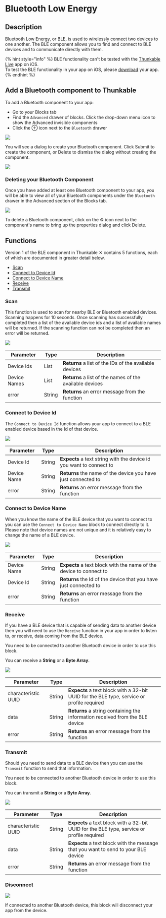 # Bluetooth Low Energy

## Description

Bluetooth Low Energy, or BLE, is used to wirelessly connect two devices to one another. The BLE component allows you to find and connect to BLE devices and to communicate directly with them.

{% hint style="info" %}
BLE functionality can't be tested with the [Thunkable Live](https://docs.thunkable.com/get-started/live-test) app on iOS. \
To test the BLE functionality in your app on iOS, please [download](https://docs.thunkable.com/download#download-and-install-ios-app) your app.
{% endhint %}

## Add a Bluetooth component to Thunkable

To add a Bluetooth component to your app:

* Go to your Blocks tab
* Find the `Advanced` drawer of blocks. Click the drop-down menu icon to show the Advanced invisible components
* Click the ⊕ icon next to the `Bluetooth` drawer

![](<.gitbook/assets/advanced-components (1).png>)

You will see a dialog to create your Bluetooth component. Click Submit to create the component, or Delete to dismiss the dialog without creating the component.

![](.gitbook/assets/add-ble.png)

### Deleting your Bluetooth Component

Once you have added at least one Bluetooth component to your app, you will be able to view all of your Bluetooth components under the `Bluetooth` drawer in the Advanced section of the Blocks tab.&#x20;

![](.gitbook/assets/bluetooth-blicks.png)

To delete a Bluetooth component, click on the ⚙ icon next to the component's name to bring up the properties dialog and click Delete.

## Functions

Version 1 of the BLE component in Thunkable ✕ contains 5 functions, each of which are documented in greater detail below.

* [Scan](bluetooth-low-energy.md#scan)
* [Connect to Device Id](bluetooth-low-energy.md#connect-to-device-id)
* [Connect to Device Name](bluetooth-low-energy.md#connect-to-device-name)
* [Receive](bluetooth-low-energy.md#receive)
* [Transmit](bluetooth-low-energy.md#transmit)

### Scan

This function is used to scan for nearby BLE or Bluetooth enabled devices. Scanning happens for 10 seconds. Once scanning has successfully completed then a list of the available device ids and a list of available names will be returned. If the scanning function can not be completed then an error will be returned.

![](.gitbook/assets/screen-shot-2021-04-12-at-9.02.36-am.png)

| Parameter    | Type   | Description                                              |
| ------------ | ------ | -------------------------------------------------------- |
| Device Ids   | List   | **Returns** a list of the IDs of the available devices   |
| Device Names | List   | **Returns** a list of the names of the available devices |
| error        | String | **Returns** an error message from the function           |

### Connect to Device Id

The `Connect to Device Id` function allows your app to connect to a BLE enabled device based in the Id of that device.

![](.gitbook/assets/screen-shot-2021-04-12-at-9.03.04-am.png)

| Parameter   | Type   | Description                                                         |
| ----------- | ------ | ------------------------------------------------------------------- |
| Device Id   | String | **Expects** a text string with the device id you want to connect to |
| Device Name | String | **Returns** the name of the device you have just connected to       |
| error       | String | **Returns** an error message from the function                      |

### Connect to Device Name

When you know the name of the BLE device that you want to connect to you can use the `Connect to Device Name` block to connect directly to it. Please note that device names are not unique and it is relatively easy to change the name of a BLE device.

![](.gitbook/assets/screen-shot-2021-04-12-at-9.03.19-am.png)

| Parameter   | Type   | Description                                                        |
| ----------- | ------ | ------------------------------------------------------------------ |
| Device Name | String | **Expects** a text block with the name of the device to connect to |
| Device Id   | String | **Returns** the Id of the device that you have just connected to   |
| error       | String | **Returns** an error message from the function                     |

### Receive

If you have a BLE device that is capable of sending data to another device then you will need to use the `Receive` function in your app in order to listen to, or receive, data coming from the BLE device.

You need to be connected to another Bluetooth device in order to use this block.

You can receive a **String** or a **Byte Array**.

![](.gitbook/assets/screen-shot-2021-04-12-at-9.03.39-am.png)

| Parameter           | Type   | Description                                                                               |
| ------------------- | ------ | ----------------------------------------------------------------------------------------- |
| characteristic UUID | String | **Expects** a text block with a 32-bit UUID for the BLE type, service or profile required |
| data                | String | **Returns** a string containing the information received from the BLE device              |
| error               | String | **Returns** an error message from the function                                            |

### Transmit

Should you need to send data to a BLE device then you can use the `Transmit` function to send that information.&#x20;

You need to be connected to another Bluetooth device in order to use this block.

You can transmit a **String** or a **Byte Array**.

![](.gitbook/assets/screen-shot-2021-04-12-at-9.04.31-am.png)

| Parameter           | Type   | Description                                                                               |
| ------------------- | ------ | ----------------------------------------------------------------------------------------- |
| characteristic UUID | String | **Expects** a text block with a 32-bit UUID for the BLE type, service or profile required |
| data                | String | **Expects** a text block with the message that you want to send to your BLE device        |
| error               | String | **Returns** an error message from the function                                            |

### Disconnect

![](.gitbook/assets/screen-shot-2021-04-12-at-9.05.18-am.png)

If connected to another Bluetooth device, this block will disconnect your app from the device.
